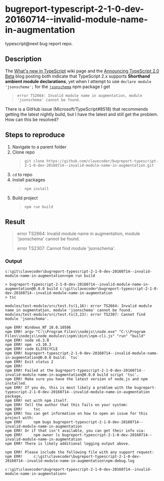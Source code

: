 # bugreport-typescript-2-1-0-dev-20160714--invalid-module-name-in-augmentation
typescript@next bug report repo.

## Description

The [What's new in TypeScript][1] wiki page and the [Announcing TypeScript 2.0 Beta][2] blog posting
both indicate that TypeScript 2.x supports **Shorthand ambient module declarations**, yet when I 
attempt to use `declare module 'jsonschema';` for the [`jsonschema`][4] npm package I get

> `error TS2664: Invalid module name in augmentation, module 'jsonschema' cannot be found.`

There is a GitHub issue (Microsoft/TypeScript#8518) that recommends getting the latest nightly build, but I 
have the latest and still get the problem. How can this be resolved?

## Steps to reproduce
1. Navigate to a parent folder
1. Clone repo
   > `git clone https://github.com/clavecoder/bugreport-typescript-2-1-0-dev-20160714--invalid-module-name-in-augmentation.git`
1. `cd` to repo
1. Install packages
   > `npm install`
1. Build project
   > `npm run build`

## Result
> error TS2664: Invalid module name in augmentation, module 'jsonschema' cannot be found.
>
> error TS2307: Cannot find module 'jsonschema'.

### Output

```
c:\git\clavecoder\bugreport-typescript-2-1-0-dev-20160714--invalid-module-name-in-augmentation>npm run build

> bugreport-typescript-2-1-0-dev-20160714--invalid-module-name-in-augmentation@0.0.0 build c:\git\clavecoder\bugreport-typescript-2-1-0-dev-20160714--invalid-module-name-in-augmentation
> tsc

modules/test-module/src/test.ts(1,16): error TS2664: Invalid module name in augmentation, module 'jsonschema' cannot be found.
modules/test-module/src/test.ts(3,23): error TS2307: Cannot find module 'jsonschema'.

npm ERR! Windows_NT 10.0.10586
npm ERR! argv "C:\\Program Files\\nodejs\\node.exe" "C:\\Program Files\\nodejs\\node_modules\\npm\\bin\\npm-cli.js" "run" "build"
npm ERR! node v6.3.0
npm ERR! npm  v3.10.3
npm ERR! code ELIFECYCLE
npm ERR! bugreport-typescript-2-1-0-dev-20160714--invalid-module-name-in-augmentation@0.0.0 build: `tsc`
npm ERR! Exit status 2
npm ERR!
npm ERR! Failed at the bugreport-typescript-2-1-0-dev-20160714--invalid-module-name-in-augmentation@0.0.0 build script 'tsc'.
npm ERR! Make sure you have the latest version of node.js and npm installed.
npm ERR! If you do, this is most likely a problem with the bugreport-typescript-2-1-0-dev-20160714--invalid-module-name-in-augmentation package,
npm ERR! not with npm itself.
npm ERR! Tell the author that this fails on your system:
npm ERR!     tsc
npm ERR! You can get information on how to open an issue for this project with:
npm ERR!     npm bugs bugreport-typescript-2-1-0-dev-20160714--invalid-module-name-in-augmentation
npm ERR! Or if that isn't available, you can get their info via:
npm ERR!     npm owner ls bugreport-typescript-2-1-0-dev-20160714--invalid-module-name-in-augmentation
npm ERR! There is likely additional logging output above.

npm ERR! Please include the following file with any support request:
npm ERR!     c:\git\clavecoder\bugreport-typescript-2-1-0-dev-20160714--invalid-module-name-in-augmentation\npm-debug.log

c:\git\clavecoder\bugreport-typescript-2-1-0-dev-20160714--invalid-module-name-in-augmentation>
```


[1]: https://github.com/Microsoft/TypeScript/wiki/What's-new-in-TypeScript
[2]: https://blogs.msdn.microsoft.com/typescript/2016/07/11/announcing-typescript-2-0-beta/
[3]: https://github.com/Microsoft/TypeScript/wiki/What's-new-in-TypeScript#declarationsdts
[4]: https://www.npmjs.com/package/jsonschema
